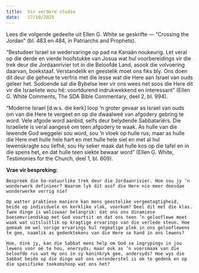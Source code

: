 ```yaml
---
title:  Vir verdere studie
date:   17/10/2025
---
```


Lees die volgende gedeelte uit Ellen G. White se geskrifte — “Crossing the Jordan” (bl. 483 en 484, in Patriarchs and Prophets).

“Bestudeer Israel se wedervaringe op pad na Kanaän noukeurig. Let veral op die derde en vierde hoofstukke van Josua wat hul voorbereidings vir die trek deur die Jordaanrivier tot in die Beloofde Land, asook die volvoering daarvan, boekstaaf. Verstandelik en geestelik moet ons fiks bly. Ons doen dit deur die geheue te verfris met die lesse wat die Here aan Israel van ouds geleer het. Sodoende sal die Bybelse leer vir ons wees net soos die Here dit vir die Israeliete wou hê: voortdurend indrukwekkend en interessant” (Ellen G. White Comments, The SDA Bible Commentary, deel 2, bl. 994).

“Moderne Israel [d.w.s. die kerk] loop ’n groter gevaar as Israel van ouds om van die Here te vergeet en op die dwaalweë van afgodery gebring te word. Vele afgode word aanbid, selfs deur belydende Sabbatariërs. Die Israeliete is veral aangesê om teen afgodery te waak. As hulle van die lewende God weggelei sou word, sou ’n vloek op hulle rus; maar as hulle die Here met hulle hele hart en met hulle hele siel en met al hul lewenskragte sou liefhê, sou Hy seker maak dat hulle kos op die tafel en in die spens het, en dat hulle teen siekte bewaar word” (Ellen G. White, Testimonies for the Church, deel 1, bl. 609).

**Vrae vir bespreking:**

`Bespreek die bo-natuurlike trek deur die Jordaanrivier. Hoe sou jy ’n wonderwerk definieer? Waarom lyk dit asof die Here nie meer deesdae wonderwerke verrig nie?`

`Op watter praktiese maniere kan mens geestelike vergeetagtigheid, beide op individuele en kerklike vlak, voorkom? Deel dit met die klas. Twee dinge is weliswaar belangrik: dat ons ons dinamiese boesemvriendskap met God voortsit en dat ons teen ’n gelooflewe moet waak wat uitsluitlik op kragtige ervarings van die verlede steun. Hoe gemaak om wel vorige ervarings hul regmatige plek in ons gelooflewens te gee, naamlik as gedenktekens van die Here se hand in ons lewens?`

`Hoe, dink jy, kan die Sabbat mens help om God se ingrypings in jou lewens voor oë te hou, enersyds; maar ook as ’n voorsmaak van die beloofde rus wat Hy ons in sy koninkryk gee, andersyds? Hoe wys die Sabbat beide op die dinge wat ons veronderstel is om te gedenk en op die spesifieke toekomshoop wat ons het?`